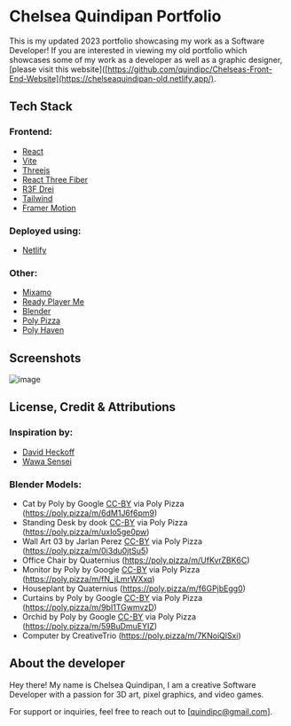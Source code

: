 # Chelsea Quindipan Portfolio

This is my updated 2023 portfolio showcasing my work as a Software Developer! If you are interested in viewing my old portfolio which showcases some of my work as a developer as well as a graphic designer, [please visit this website]([https://github.com/quindipc/Chelseas-Front-End-Website](https://chelseaquindipan-old.netlify.app/).

## Tech Stack

### Frontend:
- [React](https://react.dev/)
- [Vite](https://vitejs.dev/)
- [Threejs](https://threejs.org/)
- [React Three Fiber](https://docs.pmnd.rs/react-three-fiber/getting-started/introduction)
- [R3F Drei](https://github.com/pmndrs/drei)
- [Tailwind](https://tailwindcss.com/docs/guides/vite)
- [Framer Motion](https://www.framer.com/motion/introduction)

### Deployed using:
- [Netlify](https://www.netlify.com/?attr=homepage-modal)

### Other:
- [Mixamo](https://www.mixamo.com/)
- [Ready Player Me](https://readyplayer.me/)
- [Blender](https://www.blender.org/)
- [Poly Pizza](https://poly.pizza/)
- [Poly Haven](https://polyhaven.com/textures)

## Screenshots

![image](https://github.com/quindipc/chelsea-quindipan/assets/72505897/48009d4a-03f2-40ee-b1c1-31ae0b0a5617)


## License, Credit & Attributions

### Inspiration by:
- [David Heckoff](https://www.david-hckh.com/)
- [Wawa Sensei](https://www.youtube.com/@WawaSensei)

### Blender Models:
- Cat by Poly by Google [CC-BY](https://creativecommons.org/licenses/by/3.0/) via Poly Pizza (https://poly.pizza/m/6dM1J6f6pm9)
- Standing Desk by dook [CC-BY](https://creativecommons.org/licenses/by/3.0/) via Poly Pizza (https://poly.pizza/m/uxIo5ge0pw)
- Wall Art 03 by Jarlan Perez [CC-BY](https://creativecommons.org/licenses/by/3.0/) via Poly Pizza (https://poly.pizza/m/0i3du0jtSu5)
- Office Chair by Quaternius (https://poly.pizza/m/UfKvrZBK6C)
- Monitor by Poly by Google [CC-BY](https://creativecommons.org/licenses/by/3.0/) via Poly Pizza (https://poly.pizza/m/fN_jLmrWXxq)
- Houseplant by Quaternius (https://poly.pizza/m/f6GPjbEgg0)
- Curtains by Poly by Google [CC-BY](https://creativecommons.org/licenses/by/3.0/) via Poly Pizza (https://poly.pizza/m/9bI1TGwmvzD)
- Orchid by Poly by Google [CC-BY](https://creativecommons.org/licenses/by/3.0/) via Poly Pizza (https://poly.pizza/m/59BuDmuEYIZ)
- Computer by CreativeTrio (https://poly.pizza/m/7KNoiQlSxi)

## About the developer

Hey there! My name is Chelsea Quindipan, I am a creative Software Developer with a passion for 3D art, pixel graphics, and video games. 

For support or inquiries, feel free to reach out to [quindipc@gmail.com].
